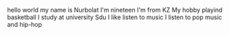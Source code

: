hello world my name is Nurbolat
I'm nineteen
I'm from KZ
My hobby playind basketball
I study at university Sdu
I like listen to music
I listen to pop music and hip-hop
